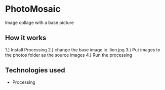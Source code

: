 # PhotoMosaic

Image collage with a base picture

## How it works

1.) Install Processing
2.) change the base image ie. lion.jpg
3.) Put images to the photos folder as the source images
4.) Run the processing

## Technologies used

- Processing
